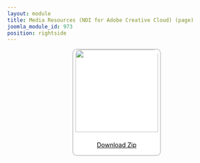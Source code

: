 ```yaml
---
layout: module
title: Media Resources (NDI for Adobe Creative Cloud) (page)
joomla_module_id: 973
position: rightside
---
```

<div align="center" style="margin-bottom: 20px;"><a href="/images/media-resources/ndi-adobecc.zip">
<div align="center" style="max-width: 200px; border-style: solid; border-width: 2px; border-color: #cccccc; border-radius: 10px; background-color: #ffffff;"><img src="{{"images/media-resources/img/ndi-adobecc-media-resources.jpg" | cdn }}" style="width: 190px; border-radius: 10px 10px 0px 0px; padding-bottom: 7px;" class="img-responsive" />
<p style="line-height: 1.3em; color: #000000;">Download Zip</p>
</div>
</a>
</div>
